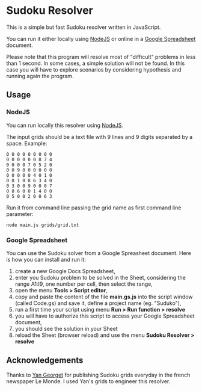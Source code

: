 # Sudoku Resolver

This is a simple but fast Sudoku resolver written in JavaScript.

You can run it either locally using [NodeJS](https://nodejs.org/en/) or online in a [Google Spreadsheet](https://docs.google.com/spreadsheets) document.

Please note that this program will resolve most of "difficult" problems in less than 1 second. In some cases, a simple solution will not be found. In this case you will have to explore scenarios by considering hypothesis and running again the program.

## Usage

### NodeJS

You can run locally this resolver using [NodeJS](https://nodejs.org/en/).

The input grids should be a text file with 9 lines and 9 digits separated by a space. 
Example:
```
0 0 0 0 0 0 0 0 0 
0 0 0 0 0 0 8 7 4 
0 0 0 0 7 0 5 2 0 
0 0 9 0 0 0 0 0 0
0 0 0 0 0 4 0 1 0 
0 0 1 0 8 6 3 4 0 
0 3 0 0 9 0 0 0 7 
0 8 6 0 0 1 4 0 0 
0 5 0 0 2 0 0 6 3
```

Run it from command line passing the grid name as first command line parameter:

```
node main.js grids/grid.txt
```

### Google Spreadsheet

You can use the Sudoku solver from a Google Spreasheet document.
Here is how you can install and run it:
1. create a new Google Docs Spreadsheet,
2. enter you Sudoku problem to be solved in the Sheet, considering the range A1:I9, one number per cell, then select the range,
2. open the menu **Tools > Script editor**,
3. copy and paste the content of the file **main.gs.js** into the script window (called Code.gs) and save it, define a project name (eg. "Suduko"),
4. run a first time your script using menu **Run > Run function > resolve**
5. you will have to authorize this script to access your Google Spreadsheet document,
6. you should see the solution in your Sheet
7. reload the Sheet (browser reload) and use the menu **Sudoku Resolver > resolve**

## Acknowledgements

Thanks to [Yan Georget](https://about.me/yangeorget) for publishing Sudoku grids everyday in the french newspaper Le Monde. I used Yan's grids to engineer this resolver.
